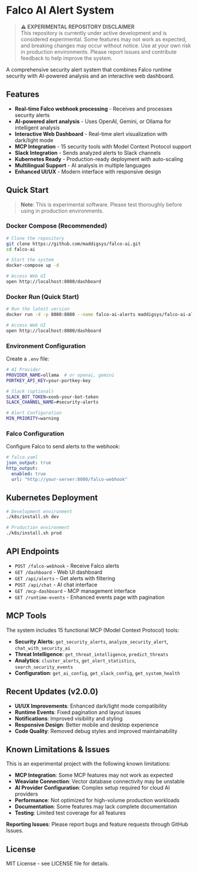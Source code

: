 # Falco AI Alert System

> **⚠️ EXPERIMENTAL REPOSITORY DISCLAIMER**  
> This repository is currently under active development and is considered experimental. Some features may not work as expected, and breaking changes may occur without notice. Use at your own risk in production environments. Please report issues and contribute feedback to help improve the system.

A comprehensive security alert system that combines Falco runtime security with AI-powered analysis and an interactive web dashboard.

## Features

- **Real-time Falco webhook processing** - Receives and processes security alerts
- **AI-powered alert analysis** - Uses OpenAI, Gemini, or Ollama for intelligent analysis
- **Interactive Web Dashboard** - Real-time alert visualization with dark/light mode
- **MCP Integration** - 15 security tools with Model Context Protocol support
- **Slack Integration** - Sends analyzed alerts to Slack channels
- **Kubernetes Ready** - Production-ready deployment with auto-scaling
- **Multilingual Support** - AI analysis in multiple languages
- **Enhanced UI/UX** - Modern interface with responsive design

## Quick Start

> **Note**: This is experimental software. Please test thoroughly before using in production environments.

### Docker Compose (Recommended)
```bash
# Clone the repository
git clone https://github.com/maddigsys/falco-ai.git
cd falco-ai

# Start the system
docker-compose up -d

# Access Web UI
open http://localhost:8080/dashboard
```

### Docker Run (Quick Start)
```bash
# Run the latest version
docker run -d -p 8080:8080 --name falco-ai-alerts maddigsys/falco-ai-alerts:v2.0.0

# Access Web UI
open http://localhost:8080/dashboard
```

### Environment Configuration
Create a `.env` file:
```bash
# AI Provider
PROVIDER_NAME=ollama  # or openai, gemini
PORTKEY_API_KEY=your-portkey-key

# Slack (optional)
SLACK_BOT_TOKEN=xoxb-your-bot-token
SLACK_CHANNEL_NAME=#security-alerts

# Alert Configuration
MIN_PRIORITY=warning
```

### Falco Configuration
Configure Falco to send alerts to the webhook:
```yaml
# falco.yaml
json_output: true
http_output:
  enabled: true
  url: "http://your-server:8080/falco-webhook"
```

## Kubernetes Deployment

```bash
# Development environment
./k8s/install.sh dev

# Production environment
./k8s/install.sh prod
```

## API Endpoints

- `POST /falco-webhook` - Receive Falco alerts
- `GET /dashboard` - Web UI dashboard
- `GET /api/alerts` - Get alerts with filtering
- `POST /api/chat` - AI chat interface
- `GET /mcp-dashboard` - MCP management interface
- `GET /runtime-events` - Enhanced events page with pagination

## MCP Tools

The system includes 15 functional MCP (Model Context Protocol) tools:

- **Security Alerts**: `get_security_alerts`, `analyze_security_alert`, `chat_with_security_ai`
- **Threat Intelligence**: `get_threat_intelligence`, `predict_threats`
- **Analytics**: `cluster_alerts`, `get_alert_statistics`, `search_security_events`
- **Configuration**: `get_ai_config`, `get_slack_config`, `get_system_health`

## Recent Updates (v2.0.0)

- **UI/UX Improvements**: Enhanced dark/light mode compatibility
- **Runtime Events**: Fixed pagination and layout issues
- **Notifications**: Improved visibility and styling
- **Responsive Design**: Better mobile and desktop experience
- **Code Quality**: Removed debug styles and improved maintainability

## Known Limitations & Issues

This is an experimental project with the following known limitations:

- **MCP Integration**: Some MCP features may not work as expected
- **Weaviate Connection**: Vector database connectivity may be unstable
- **AI Provider Configuration**: Complex setup required for cloud AI providers
- **Performance**: Not optimized for high-volume production workloads
- **Documentation**: Some features may lack complete documentation
- **Testing**: Limited test coverage for all features

**Reporting Issues**: Please report bugs and feature requests through GitHub Issues.

## License

MIT License - see LICENSE file for details.
